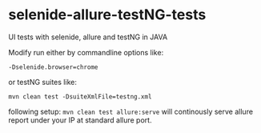 # selenide-allure-testNG-tests
UI tests with selenide, allure and testNG in JAVA

Modify run either by commandline options like:

`-Dselenide.browser=chrome`

or testNG suites like:

`mvn clean test -DsuiteXmlFile=testng.xml`

following setup: `mvn clean test allure:serve`
will continously serve allure report under your IP at standard allure port.